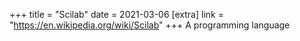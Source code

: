 +++
title = "Scilab"
date = 2021-03-06
[extra]
link = "https://en.wikipedia.org/wiki/Scilab"
+++
A programming language


